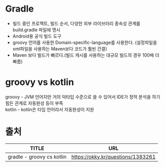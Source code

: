 # Gradle
- 빌드 중인 프로젝트, 빌드 순서, 다양한 외부 라이브러리 종속성 관계를  build.gradle 파일에 명시
- Android용 공식 빌드 도구<br/>
- groovy 언어를 사용한 Domain-specific-language를 사용한다. (설정파일을 xml파일을 사용하는 Maven보다 코드가 훨씬 간결)
- Maven 보다 빌드가 빠르다.(빌드 캐시를 사용하는 대규모 빌드의 경우 100배 더 빠름)

# groovy vs kotlin
groovy - JVM 언어지만 거의 덕타입 수준으로 쓸 수 있어서 IDE가 정적 분석을 하기 힘든 관계로 자동완성 등이 부족<br/>
kotlin - kotlin은 타입 언어라서 자동완성이 지원

# 출처
|TITLE|URL|
|---|---|
|gradle - groovy cs kotlin |https://okky.kr/questions/1383261|
